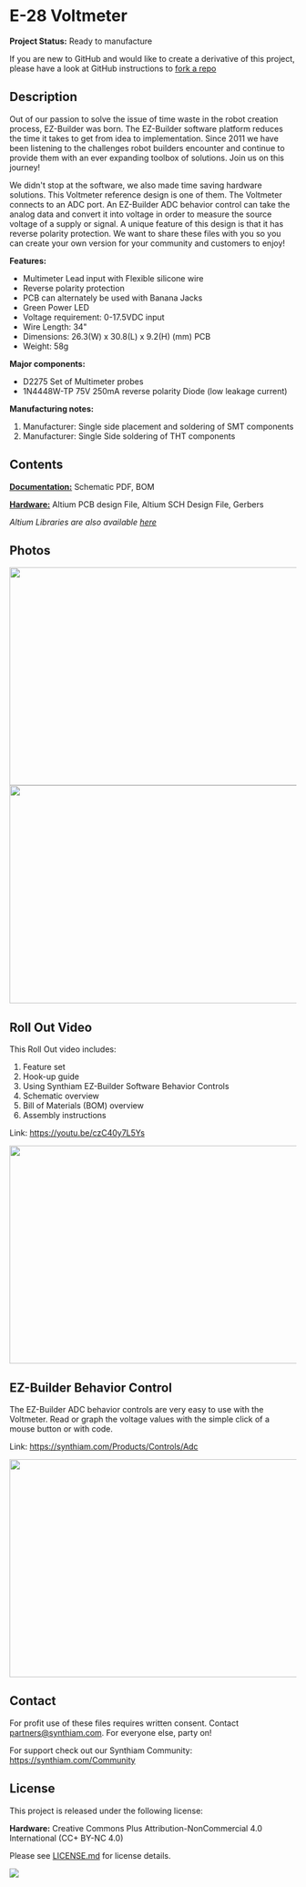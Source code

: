 # E-28 Voltmeter

**Project Status:** Ready to manufacture

If you are new to GitHub and would like to create a derivative of this project, please have a look at GitHub instructions to [fork a repo](https://help.github.com/en/articles/fork-a-repo)

## Description

Out of our passion to solve the issue of time waste in the robot creation process, EZ-Builder was born. The EZ-Builder software platform reduces the time it takes to get from idea to implementation. Since 2011 we have been listening to the challenges robot builders encounter and continue to provide them with an ever expanding toolbox of solutions. Join us on this journey!

We didn't stop at the software, we also made time saving hardware solutions. This Voltmeter reference design is one of them. The Voltmeter connects to an ADC port. An EZ-Builder ADC behavior control can take the analog data and convert it into voltage in order to measure the source voltage of a supply or signal. A unique feature of this design is that it has reverse polarity protection. We want to share these files with you so you can create your own version for your community and customers to enjoy!

**Features:** 
- Multimeter Lead input with Flexible silicone wire
- Reverse polarity protection
- PCB can alternately be used with Banana Jacks
- Green Power LED
- Voltage requirement: 0-17.5VDC input
- Wire Length: 34"
- Dimensions: 26.3(W) x 30.8(L) x 9.2(H) (mm) PCB
- Weight: 58g

**Major components:** 
- D2275 Set of Multimeter probes
- 1N4448W-TP 75V 250mA reverse polarity Diode (low leakage current)

**Manufacturing notes:** 
1. Manufacturer: Single side placement and soldering of SMT components
2. Manufacturer: Single Side soldering of THT components

## Contents

[**Documentation:**](https://github.com/synthiam/E-28_Voltmeter/tree/master/E-28%20Documentation) Schematic PDF, BOM

[**Hardware:**](https://github.com/synthiam/E-28_Voltmeter/tree/master/E-28%20Hardware) Altium PCB design File, Altium SCH Design File, Gerbers

*Altium Libraries are also available <a href="https://github.com/synthiam/Synthiam_Altium_Librairies">here</a>*

## Photos

<p align="left">
<img src="https://live.staticflickr.com/65535/40778036913_7c16bc9b4b_k.jpg" width="683" height="383">
<img src="https://live.staticflickr.com/65535/32801180867_2c5fd2110c_k.jpg" width="683" height="383"></p>

## Roll Out Video

This Roll Out video includes:

1. Feature set 
2. Hook-up guide 
3. Using Synthiam EZ-Builder Software Behavior Controls
4. Schematic overview
5. Bill of Materials (BOM) overview
6. Assembly instructions

Link: https://youtu.be/czC40y7L5Ys

<a href="https://youtu.be/czC40y7L5Ys"><img src="E-28.gif" width="683" height="383"></a> 

## EZ-Builder Behavior Control

The EZ-Builder ADC behavior controls are very easy to use with the Voltmeter. Read or graph the voltage values with the simple click of a mouse button or with code. 

Link: https://synthiam.com/Products/Controls/Adc

<a href="https://synthiam.com/Products/Controls/Adc"><img src="https://media.giphy.com/media/jsCNjnhQWdVnIZPBnD/giphy.gif" width="683" height="383"></a>

## Contact

For profit use of these files requires written consent. Contact partners@synthiam.com. For everyone else, party on!

For support check out our Synthiam Community: https://synthiam.com/Community

## License

This project is released under the following license:

**Hardware:** Creative Commons Plus Attribution-NonCommercial 4.0 International (CC+ BY-NC 4.0)

Please see [LICENSE.md](https://github.com/synthiam/E-28_Voltmeter/blob/master/LICENSE.md) for license details.

<a href="https://synthiam.com"><img src="https://live.staticflickr.com/65535/47791527651_358dffb302_m.jpg"></a>
